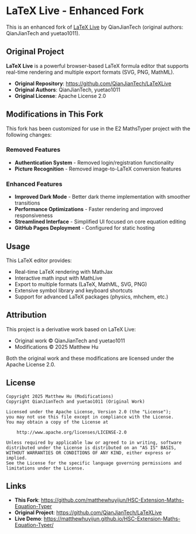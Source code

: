 # LaTeX Live - Enhanced Fork

This is an enhanced fork of [LaTeX Live](https://github.com/QianJianTech/LaTeXLive) by QianJianTech (original authors: QianJianTech and yuetao1011).

## Original Project

**LaTeX Live** is a powerful browser-based LaTeX formula editor that supports real-time rendering and multiple export formats (SVG, PNG, MathML).

- **Original Repository**: https://github.com/QianJianTech/LaTeXLive
- **Original Authors**: QianJianTech, yuetao1011
- **Original License**: Apache License 2.0

## Modifications in This Fork

This fork has been customized for use in the E2 MathsTyper project with the following changes:

### Removed Features
- **Authentication System** - Removed login/registration functionality
- **Picture Recognition** - Removed image-to-LaTeX conversion features

### Enhanced Features
- **Improved Dark Mode** - Better dark theme implementation with smoother transitions
- **Performance Optimizations** - Faster rendering and improved responsiveness
- **Streamlined Interface** - Simplified UI focused on core equation editing
- **GitHub Pages Deployment** - Configured for static hosting

## Usage

This LaTeX editor provides:
- Real-time LaTeX rendering with MathJax
- Interactive math input with MathLive
- Export to multiple formats (LaTeX, MathML, SVG, PNG)
- Extensive symbol library and keyboard shortcuts
- Support for advanced LaTeX packages (physics, mhchem, etc.)

## Attribution

This project is a derivative work based on LaTeX Live:
- Original work © QianJianTech and yuetao1011
- Modifications © 2025 Matthew Hu

Both the original work and these modifications are licensed under the Apache License 2.0.

## License

```
Copyright 2025 Matthew Hu (Modifications)
Copyright QianJianTech and yuetao1011 (Original Work)

Licensed under the Apache License, Version 2.0 (the "License");
you may not use this file except in compliance with the License.
You may obtain a copy of the License at

    http://www.apache.org/licenses/LICENSE-2.0

Unless required by applicable law or agreed to in writing, software
distributed under the License is distributed on an "AS IS" BASIS,
WITHOUT WARRANTIES OR CONDITIONS OF ANY KIND, either express or implied.
See the License for the specific language governing permissions and
limitations under the License.
```

## Links

- **This Fork**: https://github.com/matthewhuyijun/HSC-Extension-Maths-Equation-Typer
- **Original Project**: https://github.com/QianJianTech/LaTeXLive
- **Live Demo**: https://matthewhuyijun.github.io/HSC-Extension-Maths-Equation-Typer/
